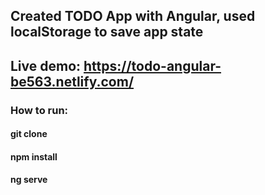 ## Created TODO App with Angular, used localStorage to save app state

## Live demo: https://todo-angular-be563.netlify.com/

### How to run:

#### git clone
#### npm install
#### ng serve
